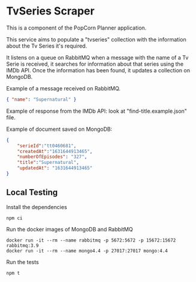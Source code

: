 # TvSeries Scraper

This is a component of the PopCorn Planner application.

This service aims to populate a "tvseries" collection with the information about the Tv Series it's required.

It listens on a queue on RabbitMQ when a message with the name of a Tv Serie is received, it searches for information about that series using the IMDb API. Once the information has been found, it updates a collection on MongoDB.

Example of a message received on RabbitMQ.

```json
{ "name": "Supernatural" }
```

Example of response from the IMDb API: look at "find-title.example.json" file.

Example of document saved on MongoDB:

```json
{
    "serieId":"tt0460681",
    "createdAt":"1631644913465",
    "numberOfEpisodes": "327",
    "title":"Supernatural",
    "updatedAt": "1631644913465"
}
```

## Local Testing

Install the dependencies

```
npm ci
```

Run the docker images of MongoDB and RabbitMQ

```
docker run -it --rm --name rabbitmq -p 5672:5672 -p 15672:15672 rabbitmq:3.9
docker run -it --rm --name mongo4.4 -p 27017:27017 mongo:4.4
```

Run the tests

```
npm t
```
